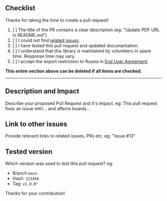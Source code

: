 ## Checklist

Thanks for taking the time to create a pull request!

1. [ ] The title of the PR contains a clear description (eg: "Update PDF URL in README.md")
2. [ ] I could not find [related issues](https://github.com/Erriez/ErriezGithubActionsPlatformIODoxygen/issues?q=is%3Aissue).
3. [ ] I have tested this pull request and updated documentation.
4. [ ] I understand that this library is maintained by volunteers in spare time. Response time may vary.
4. [ ] I accept the export restriction to Russia in [End User Agreement](https://github.com/Erriez/ErriezGithubActionsPlatformIODoxygen/blob/main/END_USER_AGREEMENT.md).

**This entire section above can be deleted if all items are checked.**

-----------

## Description and Impact
Describe your proposed Pull Request and it's impact.
eg: This pull request fixes an issue with... and affects boards...

## Link to other issues
Provide relevant links to related issues, PRs etc. 
eg: "Issue #13"

## Tested version
Which version was used to test this pull request? 
eg:
- Branch `main`
- Hash: `123456`
- Tag: `v1.0.0"`

Thanks for your contribution!
